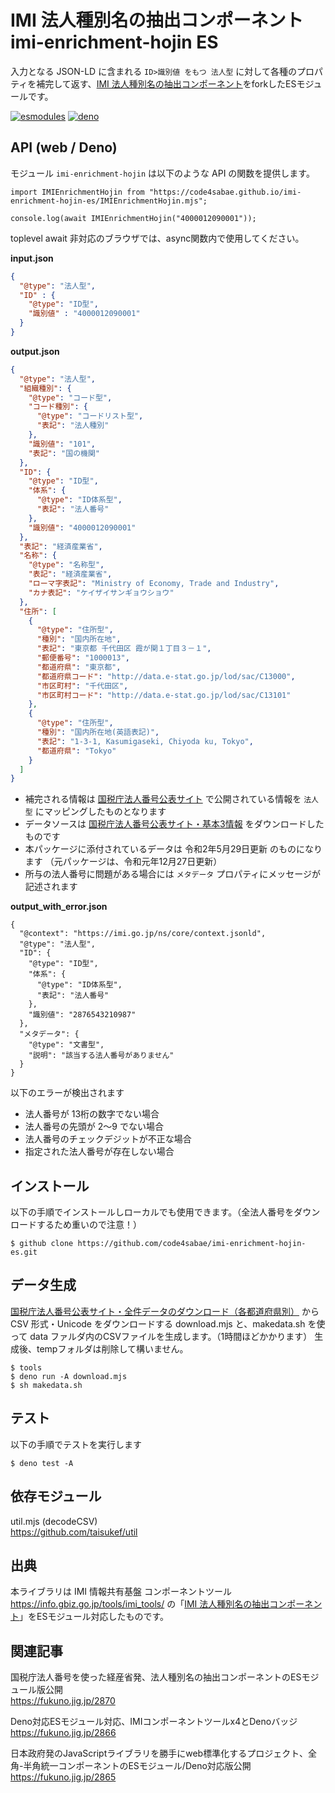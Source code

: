 # IMI 法人種別名の抽出コンポーネント imi-enrichment-hojin ES

入力となる JSON-LD に含まれる `ID>識別値 をもつ 法人型` に対して各種のプロパティを補完して返す、[IMI 法人種別名の抽出コンポーネント](https://github.com/IMI-Tool-Project/imi-enrichment-hojin)をforkしたESモジュールです。

[![esmodules](https://taisukef.github.com/denolib/esmodulesbadge.svg)](https://developer.mozilla.org/ja/docs/Web/JavaScript/Guide/Modules)
[![deno](https://taisukef.github.com/denolib/denobadge@1.0.5.svg)](https://deno.land/)

## API (web / Deno)

モジュール `imi-enrichment-hojin` は以下のような API の関数を提供します。

```
import IMIEnrichmentHojin from "https://code4sabae.github.io/imi-enrichment-hojin-es/IMIEnrichmentHojin.mjs";

console.log(await IMIEnrichmentHojin("4000012090001"));
```
toplevel await 非対応のブラウザでは、async関数内で使用してください。

**input.json**

```input.json
{
  "@type": "法人型",
  "ID" : {
    "@type": "ID型",
    "識別値" : "4000012090001"
  }
}
```

**output.json**

```output.json
{
  "@type": "法人型",
  "組織種別": {
    "@type": "コード型",
    "コード種別": {
      "@type": "コードリスト型",
      "表記": "法人種別"
    },
    "識別値": "101",
    "表記": "国の機関"
  },
  "ID": {
    "@type": "ID型",
    "体系": {
      "@type": "ID体系型",
      "表記": "法人番号"
    },
    "識別値": "4000012090001"
  },
  "表記": "経済産業省",
  "名称": {
    "@type": "名称型",
    "表記": "経済産業省",
    "ローマ字表記": "Ministry of Economy, Trade and Industry",
    "カナ表記": "ケイザイサンギョウショウ"
  },
  "住所": [
    {
      "@type": "住所型",
      "種別": "国内所在地",
      "表記": "東京都 千代田区 霞が関１丁目３－１",
      "郵便番号": "1000013",
      "都道府県": "東京都",
      "都道府県コード": "http://data.e-stat.go.jp/lod/sac/C13000",
      "市区町村": "千代田区",
      "市区町村コード": "http://data.e-stat.go.jp/lod/sac/C13101"
    },
    {
      "@type": "住所型",
      "種別": "国内所在地(英語表記)",
      "表記": "1-3-1, Kasumigaseki, Chiyoda ku, Tokyo",
      "都道府県": "Tokyo"
    }
  ]
}
```

- 補完される情報は [国税庁法人番号公表サイト](https://www.houjin-bangou.nta.go.jp/) で公開されている情報を `法人型` にマッピングしたものとなります
- データソースは [国税庁法人番号公表サイト・基本3情報](https://www.houjin-bangou.nta.go.jp/download/) をダウンロードしたものです
- 本パッケージに添付されているデータは 令和2年5月29日更新 のものになります （元パッケージは、令和元年12月27日更新）
- 所与の法人番号に問題がある場合には `メタデータ` プロパティにメッセージが記述されます

**output_with_error.json**

```
{
  "@context": "https://imi.go.jp/ns/core/context.jsonld",
  "@type": "法人型",
  "ID": {
    "@type": "ID型",
    "体系": {
      "@type": "ID体系型",
      "表記": "法人番号"
    },
    "識別値": "2876543210987"
  },
  "メタデータ": {
    "@type": "文書型",
    "説明": "該当する法人番号がありません"
  }
}
```

以下のエラーが検出されます

- 法人番号が 13桁の数字でない場合
- 法人番号の先頭が 2～9 でない場合
- 法人番号のチェックデジットが不正な場合
- 指定された法人番号が存在しない場合

## インストール

以下の手順でインストールしローカルでも使用できます。（全法人番号をダウンロードするため重いので注意！）

```
$ github clone https://github.com/code4sabae/imi-enrichment-hojin-es.git
```

## データ生成

[国税庁法人番号公表サイト・全件データのダウンロード（各都道府県別）](https://www.houjin-bangou.nta.go.jp/download/zenken/) から CSV 形式・Unicode をダウンロードする download.mjs と、makedata.sh を使って data ファルダ内のCSVファイルを生成します。（1時間ほどかかります）
生成後、tempフォルダは削除して構いません。

```
$ tools
$ deno run -A download.mjs
$ sh makedata.sh
```

## テスト

以下の手順でテストを実行します

```
$ deno test -A
```

## 依存モジュール

util.mjs (decodeCSV)  
https://github.com/taisukef/util


## 出典

本ライブラリは IMI 情報共有基盤 コンポーネントツール <https://info.gbiz.go.jp/tools/imi_tools/> の「[IMI 法人種別名の抽出コンポーネント](https://github.com/IMI-Tool-Project/imi-enrichment-hojin)」をESモジュール対応したものです。

## 関連記事

国税庁法人番号を使った経産省発、法人種別名の抽出コンポーネントのESモジュール版公開  
https://fukuno.jig.jp/2870  

Deno対応ESモジュール対応、IMIコンポーネントツールx4とDenoバッジ  
https://fukuno.jig.jp/2866  

日本政府発のJavaScriptライブラリを勝手にweb標準化するプロジェクト、全角-半角統一コンポーネントのESモジュール/Deno対応版公開  
https://fukuno.jig.jp/2865  
